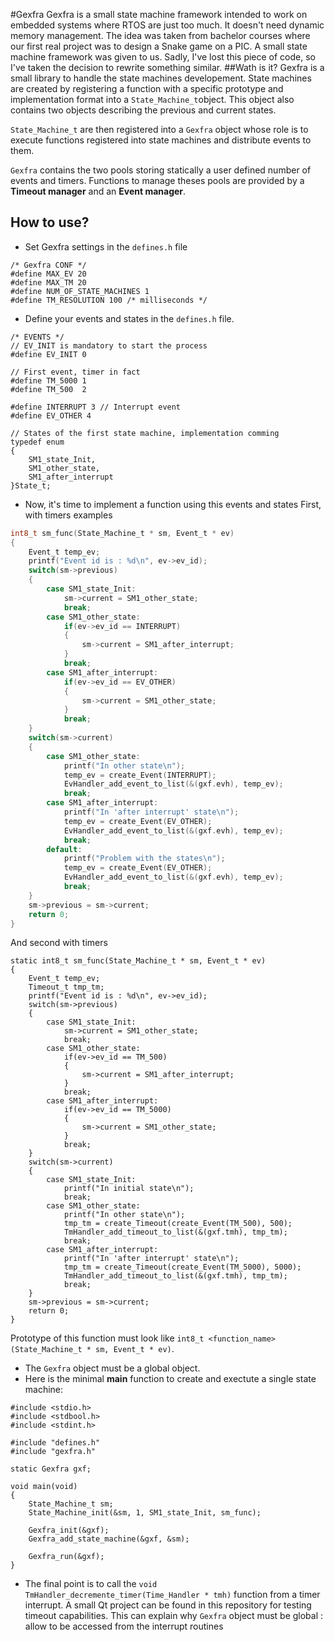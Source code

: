 #Gexfra
Gexfra is a small state machine framework intended to work on embedded systems where RTOS are just too much. It doesn't need dynamic memory management. 
The idea was taken from bachelor courses where our first real project was to design a Snake game on a PIC. A small state machine framework was given to us. Sadly, I've lost this piece of code, so I've taken the decision to rewrite something similar.
##Wath is it?
Gexfra is a small library to handle the state machines developement. State machines are created by registering a function with a specific prototype and implementation format into a `State_Machine_t`object. This object also contains two objects describing the previous and current states.

`State_Machine_t` are then registered into a `Gexfra` object whose role is to execute functions registered into state machines and distribute events to them.

`Gexfra` contains the two pools storing statically a user defined number of events and timers. Functions to manage theses pools are provided by a __Timeout manager__ and an __Event manager__.

## How to use?
*	Set Gexfra settings in the `defines.h` file
```
/* Gexfra CONF */
#define MAX_EV 20
#define MAX_TM 20
#define NUM_OF_STATE_MACHINES 1
#define TM_RESOLUTION 100 /* milliseconds */
```
*	Define your events and states in the `defines.h` file.
```
/* EVENTS */
// EV_INIT is mandatory to start the process
#define EV_INIT 0

// First event, timer in fact
#define TM_5000 1	
#define TM_500  2

#define INTERRUPT 3	// Interrupt event
#define EV_OTHER 4

// States of the first state machine, implementation comming
typedef enum
{
	SM1_state_Init, 
	SM1_other_state,
	SM1_after_interrupt
}State_t;
```
*	Now, it's time to implement a function using this events and states
	First, with timers examples
```c
int8_t sm_func(State_Machine_t * sm, Event_t * ev)
{
	Event_t temp_ev;
	printf("Event id is : %d\n", ev->ev_id);
	switch(sm->previous)
	{
		case SM1_state_Init:
			sm->current = SM1_other_state;
			break;
		case SM1_other_state:
			if(ev->ev_id == INTERRUPT)
			{
				sm->current = SM1_after_interrupt;
			}
			break;
		case SM1_after_interrupt:
			if(ev->ev_id == EV_OTHER)
			{
				sm->current = SM1_other_state;
			}
			break;
	}
	switch(sm->current)
	{
		case SM1_other_state:
			printf("In other state\n");
			temp_ev = create_Event(INTERRUPT);
			EvHandler_add_event_to_list(&(gxf.evh), temp_ev);
			break;
		case SM1_after_interrupt:
			printf("In 'after interrupt' state\n");
			temp_ev = create_Event(EV_OTHER);
			EvHandler_add_event_to_list(&(gxf.evh), temp_ev);
			break;
		default:
			printf("Problem with the states\n");
			temp_ev = create_Event(EV_OTHER);
			EvHandler_add_event_to_list(&(gxf.evh), temp_ev);
			break;
	}
	sm->previous = sm->current;
	return 0;
}
```
   And second with timers
```
static int8_t sm_func(State_Machine_t * sm, Event_t * ev)
{
    Event_t temp_ev;
    Timeout_t tmp_tm;
    printf("Event id is : %d\n", ev->ev_id);
    switch(sm->previous)
    {
        case SM1_state_Init:
            sm->current = SM1_other_state;
            break;
        case SM1_other_state:
            if(ev->ev_id == TM_500)
            {
                sm->current = SM1_after_interrupt;
            }
            break;
        case SM1_after_interrupt:
            if(ev->ev_id == TM_5000)
            {
                sm->current = SM1_other_state;
            }
            break;
    }
    switch(sm->current)
    {
        case SM1_state_Init:
            printf("In initial state\n");
            break;
        case SM1_other_state:
            printf("In other state\n");
            tmp_tm = create_Timeout(create_Event(TM_500), 500);
            TmHandler_add_timeout_to_list(&(gxf.tmh), tmp_tm);
            break;
        case SM1_after_interrupt:
            printf("In 'after interrupt' state\n");
            tmp_tm = create_Timeout(create_Event(TM_5000), 5000);
            TmHandler_add_timeout_to_list(&(gxf.tmh), tmp_tm);
            break;
    }
    sm->previous = sm->current;
    return 0;
}
```
Prototype of this function must look like `int8_t <function_name> (State_Machine_t * sm, Event_t * ev)`. 

*	The `Gexfra` object must be a global object. 
*	Here is the minimal __main__ function to create and exectute a single state machine:
```
#include <stdio.h>
#include <stdbool.h>
#include <stdint.h>

#include "defines.h"
#include "gexfra.h"

static Gexfra gxf;

void main(void)
{
	State_Machine_t sm;
	State_Machine_init(&sm, 1, SM1_state_Init, sm_func);

	Gexfra_init(&gxf);
	Gexfra_add_state_machine(&gxf, &sm);

	Gexfra_run(&gxf);
}
```
*	The final point is to call the `void TmHandler_decremente_timer(Time_Handler * tmh)` function from a timer interrupt. A small Qt project can be found in this repository for testing timeout capabilities. This can explain why `Gexfra` object must be global : allow to be accessed from the interrupt routines